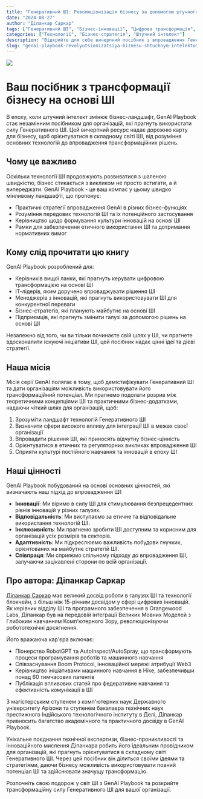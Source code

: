 ```yaml
---
title: "Генеративний ШІ: Революціонізація бізнесу за допомогою штучного інтелекту"
date: "2024-08-27"
author: "Діпанкар Саркар"
tags: ["Генеративний ШІ", "Бізнес-інновації", "Цифрова трансформація", "Стратегія ШІ", "Машинне навчання"]
categories: ["Технології", "Бізнес-стратегія", "Штучний інтелект"]
description: "Відкрийте для себе вичерпний посібник з впровадження Генеративного ШІ у вашій організації. Дізнайтеся, як використовувати передові технології ШІ для стимулювання інновацій, підвищення ефективності та збереження лідерства в швидко мінливому бізнес-ландшафті."
slug: "genai-playbook-revolyutsionizatsiya-biznesu-shtuchnym-intelektom"
---
```


![](index.png)

# Ваш посібник з трансформації бізнесу на основі ШІ

В епоху, коли штучний інтелект змінює бізнес-ландшафт, GenAI Playbook стає незамінним посібником для організацій, які прагнуть використати силу Генеративного ШІ. Цей вичерпний ресурс надає дорожню карту для бізнесу, щоб орієнтуватися в складному світі ШІ, від розуміння основних технологій до впровадження трансформаційних рішень.

## Чому це важливо

Оскільки технології ШІ продовжують розвиватися з шаленою швидкістю, бізнес стикається з викликом не просто встигати, а й випереджати. GenAI Playbook - це ваш компас у цьому швидко мінливому ландшафті, що пропонує:

- Практичні стратегії впровадження GenAI в різних бізнес-функціях
- Розуміння передових технологій ШІ та їх потенційного застосування
- Керівництво щодо формування культури інновацій на основі ШІ
- Рамки для забезпечення етичного використання ШІ та дотримання нормативних вимог

## Кому слід прочитати цю книгу

GenAI Playbook розроблений для:

- Керівників вищої ланки, які прагнуть керувати цифровою трансформацією на основі ШІ
- ІТ-лідерів, яким доручено впроваджувати рішення ШІ
- Менеджерів з інновацій, які прагнуть використовувати ШІ для конкурентної переваги
- Бізнес-стратегів, які планують майбутнє на основі ШІ
- Підприємців, які прагнуть змінити галузі за допомогою рішень на основі ШІ

Незалежно від того, чи ви тільки починаєте свій шлях у ШІ, чи прагнете вдосконалити існуючі ініціативи ШІ, цей посібник надає цінні ідеї та дієві стратегії.

## Наша місія

Місія серії GenAI полягає в тому, щоб демістифікувати Генеративний ШІ та дати організаціям можливість використовувати його трансформаційний потенціал. Ми прагнемо подолати розрив між теоретичними концепціями ШІ та практичними бізнес-додатками, надаючи чіткий шлях для організацій, щоб:

1. Зрозуміти ландшафт технологій Генеративного ШІ
2. Визначити сфери високого впливу для інтеграції ШІ в межах своєї організації
3. Впровадити рішення ШІ, які приносять відчутну бізнес-цінність
4. Орієнтуватися в етичних та регуляторних викликах впровадження ШІ
5. Сприяти культурі постійного навчання та інновацій в епоху ШІ

## Наші цінності

GenAI Playbook побудований на основі основних цінностей, які визначають наш підхід до впровадження ШІ:

- **Інновації**: Ми віримо в силу ШІ для стимулювання безпрецедентних рівнів інновацій у різних галузях.
- **Відповідальність**: Ми виступаємо за етичне та відповідальне використання технологій ШІ.
- **Інклюзивність**: Ми прагнемо зробити ШІ доступним та корисним для організацій усіх розмірів та секторів.
- **Адаптивність**: Ми підкреслюємо важливість побудови гнучких, орієнтованих на майбутнє стратегій ШІ.
- **Співпраця**: Ми сприяємо спільному підходу до впровадження ШІ, залучаючи зацікавлені сторони по всій організації.

## Про автора: Діпанкар Саркар

[Діпанкар Саркар](https://www.dipankar.name) має великий досвід роботи в галузях ШІ та технології блокчейн, з більш ніж 15-річним досвідом у сфері цифрових інновацій. Як керівник відділу ШІ та програмного забезпечення в Orangewood Labs, Діпанкар був на передовій інтеграції Великих Мовних Моделей з Глибоким навчанням Комп'ютерного Зору, революціонізуючи робототехнічні досягнення.

Його вражаюча кар'єра включає:

- Піонерство RobotGPT та AutoInspect/AutoSpray, що трансформують процеси програмування роботів та машинного навчання
- Співзаснування Boom Protocol, інноваційної мережі атрибуції Web3
- Керівництво ініціативами машинного навчання в Hike, забезпечивши понад 60 тимчасових патентів
- Публікація впливових статей про федеративне навчання та ефективність комунікації в ШІ

З магістерським ступенем з комп'ютерних наук Державного університету Арізони та ступенем бакалавра технічних наук престижного Індійського технологічного інституту в Делі, Діпанкар привносить багатство академічного та практичного досвіду в GenAI Playbook.

Унікальне поєднання технічної експертизи, бізнес-проникливості та інноваційного мислення Діпанкара робить його ідеальним провідником для організацій, які прагнуть орієнтуватися в складному світі Генеративного ШІ. Через цей посібник він ділиться своїми ідеями та стратегіями, даючи бізнесу можливість використовувати повний потенціал ШІ та здійснювати значущу трансформацію.

Розпочніть свою подорож у світ ШІ з GenAI Playbook та розкрийте трансформаційну силу Генеративного ШІ для вашої організації.